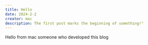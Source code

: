 ```yaml
---
title: Hello
date: 2024-2-2
creator: mac
description: The first post marks the beginning of something!"
---
```


Hello from mac
someone who developed this blog

